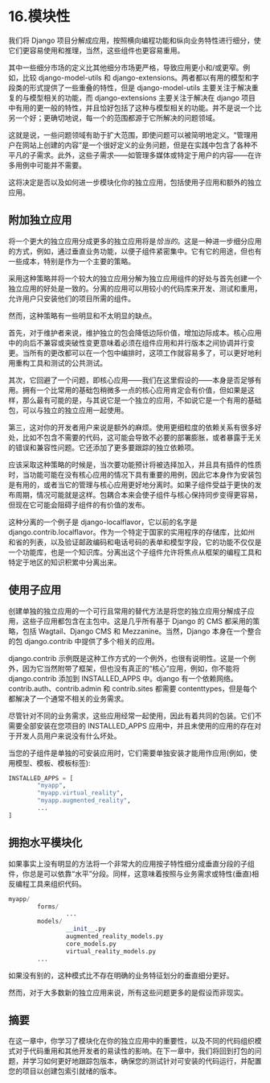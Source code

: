 # 16.模块性

我们将 Django 项目分解成应用，按照横向编程功能和纵向业务特性进行细分，使它们更容易使用和推理，当然，这些组件也更容易重用。

其中一些细分市场的定义比其他细分市场更严格，导致应用更小和/或更窄。例如，比较 django-model-utils 和 django-extensions。两者都以有用的模型和字段类的形式提供了一些重叠的特性，但是 django-model-utils 主要关注于解决重复的与模型相关的功能，而 django-extensions 主要关注于解决在 django 项目中有用的更一般的特性，并且恰好包括了这种与模型相关的功能。并不是说一个比另一个好；更确切地说，每一个的范围都源于它所解决的问题领域。

这就是说，一些问题领域有助于扩大范围，即使问题可以被简明地定义。“管理用户在网站上创建的内容”是一个很好定义的业务问题，但是在实践中包含了各种不平凡的子需求。此外，这些子需求——如管理多媒体或特定于用户的内容——在许多用例中可能并不需要。

这将决定是否以及如何进一步模块化你的独立应用，包括使用子应用和额外的独立应用。

## 附加独立应用

将一个更大的独立应用分成更多的独立应用将是*恰当的*。这是一种进一步细分应用的方式，例如，通过垂直业务功能，以便子组件紧密集中。它有它的用途，但也有一些成本，特别是作为一个主要的策略。

采用这种策略并将一个较大的独立应用分解为独立应用组件的好处与首先创建一个独立应用的好处是一致的。分离的应用可以用较小的代码库来开发、测试和重用，允许用户只安装他们的项目所需的组件。

然而，这种策略有一些明显和不太明显的缺点。

首先，对于维护者来说，维护独立的包会降低边际价值，增加边际成本。核心应用中的向后不兼容或突破性变更意味着必须在组件应用和并行版本之间协调并行变更。当所有的更改都可以在一个包中编排时，这项工作就容易多了，可以更好地利用重构工具和测试的公共测试。

其次，它回避了一个问题，即核心应用——我们在这里假设的——本身是否足够有用。拥有一个比常用的基础包稍微多一点的核心应用肯定会有价值，但如果是这样，那么最有可能的是，与其说它是一个独立的应用，不如说它是一个有用的基础包，可以与独立的独立应用一起使用。

第三，这对你的开发者用户来说是额外的麻烦。使用更细粒度的依赖关系有很多好处，比如不包含不需要的代码，这可能会导致不必要的部署膨胀，或者暴露于无关的错误和兼容性问题。它还添加了更多要跟踪的独立依赖项。

应该采取这种策略的时候是，当次要功能预计将被选择加入，并且具有插件的性质时，当功能可能在没有核心应用的情况下具有重要的用例，因此它本身作为安装包是有用的，或者当它的管理与核心应用更好地分离时。如果子组件受益于更快的发布周期，情况可能就是这样。包耦合本来会使子组件与核心保持同步变得更容易，但现在它可能会阻碍子组件的有价值的发布。

这种分离的一个例子是 django-localflavor，它以前的名字是 django.contrib.localflavor。作为一个特定于国家的实用程序的存储库，比如州和省的列表，以及验证邮政编码和电话号码的表单和模型字段，它的功能不仅仅是一个功能库，也是一个知识库。分离出这个子组件允许将焦点从框架的编程工具和特定于地区的知识积累中分离出来。

## 使用子应用

创建单独的独立应用的一个可行且常用的替代方法是将您的独立应用分解成子应用，这些子应用都包含在主包中。这是几乎所有基于 Django 的 CMS 都采用的策略，包括 Wagtail、Django CMS 和 Mezzanine。当然，Django 本身在一个整合的包 django.contrib 中提供了多个相关的应用。

django.contrib 示例既是这种工作方式的一个例外，也很有说明性。这是一个例外，因为它当然附带了框架，但也没有真正的“核心”应用，例如，你不能将 django.contrib 添加到 INSTALLED_APPS 中。django 有一个依赖网络。contrib.auth、contrib.admin 和 contrib.sites 都需要 contenttypes，但是每个都解决了一个通常不相关的业务需求。

尽管针对不同的业务需求，这些应用经常一起使用，因此有着共同的包装。它们不需要全部安装在您项目的 INSTALLED_APPS 应用中，并且未使用的应用的存在对于开发人员用户来说没有什么坏处。

当您的子组件是单独的可安装应用时，它们需要单独安装才能用作应用(例如，使用模型、模板、模板标签):

```py
INSTALLED_APPS = [
        "myapp",
        "myapp.virtual_reality",
        "myapp.augmented_reality",
        ...
]

```

## 拥抱水平模块化

如果事实上没有明显的方法将一个非常大的应用按子特性细分成垂直分段的子组件，你总是可以依靠“水平”分段。同样，这意味着按照与业务需求或特性(垂直)相反编程工具来组织代码。

```py
myapp/
        forms/
                ...
        models/
                __init__.py
                augmented_reality_models.py
                core_models.py
                virtual_reality_models.py
        ...

```

如果没有别的，这种模式比不存在明确的业务特征划分的垂直细分更好。

然而，对于大多数新的独立应用来说，所有这些问题更多的是假设而非现实。

## 摘要

在这一章中，你学习了模块化在你的独立应用中的重要性，以及不同的代码组织模式对于代码重用和其他开发者的易读性的影响。在下一章中，我们将回到打包的问题，并学习如何更好地跟踪包版本，确保您的测试针对可安装的代码运行，并配置您的项目以创建包索引就绪的版本。